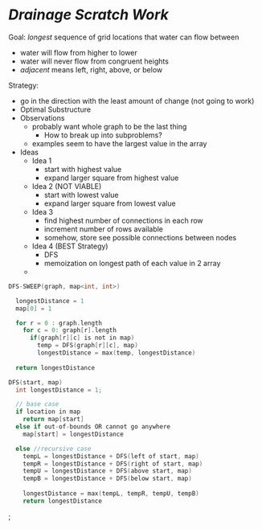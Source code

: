 # ***Drainage Scratch Work***

Goal: *longest* sequence of grid locations that water can flow between
- water will flow from higher to lower
- water will never flow from congruent heights
- *adjacent* means left, right, above, or below

Strategy: 
- go in the direction with the least amount of change (not going to work)
- Optimal Substructure
- Observations
  - probably want whole graph to be the last thing
    - How to break up into subproblems?
  - examples seem to have the largest value in the array
- Ideas
  - Idea 1
    - start with highest value
    - expand larger square from highest value 
  - Idea 2 (NOT VIABLE)
    - start with lowest value
    - expand larger square from lowest value
  - Idea 3
    - find highest number of connections in each row
    - increment number of rows available
    - somehow, store see possible connections between nodes
  - Idea 4 (BEST Strategy)
    - DFS
    - memoization on longest path of each value in 2 array
  - 

```c
DFS-SWEEP(graph, map<int, int>)

  longestDistance = 1
  map[0] = 1

  for r = 0 : graph.length
    for c = 0: graph[r].length
      if(graph[r][c] is not in map)
        temp = DFS(graph[r][c], map)
        longestDistance = max(temp, longestDistance)
  
  return longestDistance

DFS(start, map)
  int longestDistance = 1; 

  // base case
  if location in map 
    return map[start] 
  else if out-of-bounds OR cannot go anywhere
    map[start] = longestDistance

  else //recursive case
    tempL = longestDistance + DFS(left of start, map)
    tempR = longestDistance + DFS(right of start, map)
    tempU = longestDistance + DFS(above start, map)
    tempB = longestDistance + DFS(below start, map)
      
    longestDistance = max(tempL, tempR, tempU, tempB)
    return longestDistance

```




;
